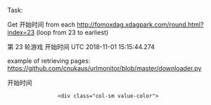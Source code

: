 
Task:

Get 开始时间 from each http://fomoxdag.xdagpark.com/round.html?index=23 (loop from 23 to earliest)

第 23 轮游戏
开始时间
UTC 2018-11-01 15:15:44.274

example of retrieving pages:
https://github.com/cnukaus/urlmonitor/blob/master/downloader.py


<div class="row text-light">
                    <div class="col-sm-3">
                        <span>开始时间</span>
                    </div>

                    <div class="col-sm value-color">
